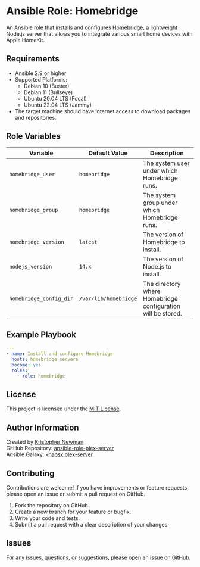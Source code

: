 # Ansible Role: Homebridge

An Ansible role that installs and configures [Homebridge](https://homebridge.io/), a lightweight Node.js server that allows you to integrate various smart home devices with Apple HomeKit.

## Requirements

- Ansible 2.9 or higher
- Supported Platforms:
  - Debian 10 (Buster)
  - Debian 11 (Bullseye)
  - Ubuntu 20.04 LTS (Focal)
  - Ubuntu 22.04 LTS (Jammy)
- The target machine should have internet access to download packages and repositories.

## Role Variables

| Variable                           | Default Value           | Description                                                  |
| ---------------------------------- | ----------------------- | ------------------------------------------------------------ |
| `homebridge_user`                  | `homebridge`            | The system user under which Homebridge runs.                 |
| `homebridge_group`                 | `homebridge`            | The system group under which Homebridge runs.                |
| `homebridge_version`               | `latest`                | The version of Homebridge to install.                        |
| `nodejs_version`                   | `14.x`                  | The version of Node.js to install.                           |
| `homebridge_config_dir`            | `/var/lib/homebridge`   | The directory where Homebridge configuration will be stored. |

## Example Playbook

```yaml
---
- name: Install and configure Homebridge
  hosts: homebridge_servers
  become: yes
  roles:
    - role: homebridge
```

## License
This project is licensed under the [MIT License](https://opensource.org/licenses/MIT).

## Author Information
Created by [Kristopher Newman](https://github.com/khaosx)  
GitHub Repository: [ansible-role-plex-server](https://github.com/khaosx/ansible-role-plex-server)  
Ansible Galaxy: [khaosx.plex-server](https://galaxy.ansible.com/ui/standalone/roles/khaosx/plex-server/documentation/)

## Contributing
Contributions are welcome! If you have improvements or feature requests, please open an issue or submit a pull request on GitHub.

1. Fork the repository on GitHub.
2. Create a new branch for your feature or bugfix.
3. Write your code and tests.
4. Submit a pull request with a clear description of your changes.

## Issues
For any issues, questions, or suggestions, please open an issue on GitHub.